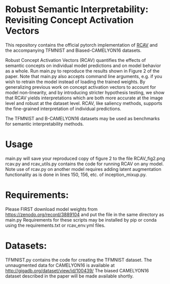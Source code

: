 # Robust Semantic Interpretability: Revisiting Concept Activation Vectors

This repository contains the official pytorch implementation of [RCAV](https://linkhere.com) and the accompanying TFMNIST and Biased-CAMELYON16 datasets.

Robust Concept Activation Vectors (RCAV) quantifies the effects of semantic concepts on individual model predictions and on model behavior as a whole.
Run main.py to reproduce the results shown in Figure 2 of the paper. Note that main.py also accepts command line arguments, e.g. if you wish to retrain the model instead of loading the trained weights. By generalizing previous work on concept activation vectors to account for model non-linearity, and by introducing stricter hypothesis testing, we show that RCAV yields interpretations which are both more accurate at the image level and robust at the dataset level. RCAV, like saliency methods, supports the fine-grained interpretation of individual predictions.

The TFMNIST and B-CAMELYON16 datasets may be used as benchmarks for semantic interpretability methods.

# Usage

main.py will save your reproduced copy of figure 2 to the file RCAV_fig2.png
rcav.py and rcav_utils.py contains the code for running RCAV on any model. 
Note use of rcav.py on another model requires adding latent augmentation functionality as is done in lines 150, 156, etc. of inception_mixup.py.

# Requirements: 
Please FIRST download model weights from https://zenodo.org/record/3889104 and put the file in the same directory as main.py
Requirements for these scripts may be installed by pip or conda using the requirements.txt or rcav_env.yml files.

# Datasets:
TFMNIST.py contains the code for creating the TFMNIST dataset.
The unnaugmented data for CAMELYON16 is available at http://gigadb.org/dataset/view/id/100439/
The biased CAMELYON16 dataset described in the paper will be made available shortly.
